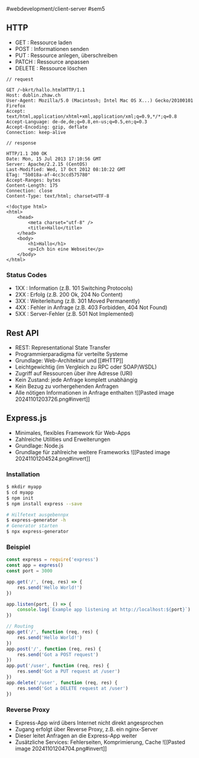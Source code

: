 #webdevelopment/client-server #sem5 
## HTTP
- GET : Ressource laden
- POST : Informationen senden
- PUT : Ressource anlegen, überschreiben
- PATCH : Ressource anpassen
- DELETE : Ressource löschen

```http
// request

GET /~bkrt/hallo.htmlHTTP/1.1
Host: dublin.zhaw.ch
User-Agent: Mozilla/5.0 (Macintosh; Intel Mac OS X...) Gecko/20100101 Firefox
Accept: text/html,application/xhtml+xml,application/xml;q=0.9,*/*;q=0.8
Accept-Language: de-de,de;q=0.8,en-us;q=0.5,en;q=0.3
Accept-Encoding: gzip, deflate
Connection: keep-alive

// response

HTTP/1.1 200 OK
Date: Mon, 15 Jul 2013 17:10:56 GMT
Server: Apache/2.2.15 (CentOS)
Last-Modified: Wed, 17 Oct 2012 08:10:22 GMT
ETag: "5b018a-af-4cc3ccd575780"
Accept-Ranges: bytes
Content-Length: 175
Connection: close
Content-Type: text/html; charset=UTF-8

<!doctype html>
<html>
	<head>
		<meta charset="utf-8" />
		<title>Hallo</title>
	</head>
	<body>
		<h1>Hallo</h1>
		<p>Ich bin eine Webseite</p>
	</body> 
</html>
```
### Status Codes
- 1XX : Information (z.B. 101 Switching Protocols)
- 2XX : Erfolg (z.B. 200 Ok, 204 No Content)
- 3XX : Weiterleitung (z.B. 301 Moved Permanently)
- 4XX : Fehler in Anfrage (z.B. 403 Forbidden, 404 Not Found)
- 5XX : Server-Fehler (z.B. 501 Not Implemented)
## Rest API
- REST: Representational State Transfer
- Programmierparadigma für verteilte Systeme
- Grundlage: Web-Architektur und [[#HTTP]]
- Leichtgewichtig (im Vergleich zu RPC oder SOAP/WSDL)
- Zugriff auf Ressourcen über ihre Adresse (URI)
- Kein Zustand: jede Anfrage komplett unabhängig
- Kein Bezug zu vorhergehenden Anfragen
- Alle nötigen Informationen in Anfrage enthalten
![[Pasted image 20241101203726.png#invert]]
## Express.js
- Minimales, flexibles Framework für Web-Apps
- Zahlreiche Utilities und Erweiterungen
- Grundlage: Node.js
- Grundlage für zahlreiche weitere Frameworks
![[Pasted image 20241101204524.png#invert]]
### Installation
```sh
$ mkdir myapp
$ cd myapp
$ npm init
$ npm install express --save

# Hilfetext ausgebennpx
$ express-generator -h
# Generator starten
$ npx express-generator
```
### Beispiel
```js 
const express = require('express')  
const app = express()  
const port = 3000

app.get('/', (req, res) => {
	res.send('Hello World!')
})

app.listen(port, () => {
	console.log(`Example app listening at http://localhost:${port}`)
})

// Routing
app.get('/', function (req, res) {
	res.send('Hello World!')
})
app.post('/', function (req, res) {
	res.send('Got a POST request')
})
app.put('/user', function (req, res) {
	res.send('Got a PUT request at /user')
})
app.delete('/user', function (req, res) {
	res.send('Got a DELETE request at /user')
})
```
### Reverse Proxy
- Express-App wird übers Internet nicht direkt angesprochen
- Zugang erfolgt über Reverse Proxy, z.B. ein nginx-Server
- Dieser leitet Anfragen an die Express-App weiter
- Zusätzliche Services: Fehlerseiten, Komprimierung, Cache
![[Pasted image 20241101204704.png#invert]]